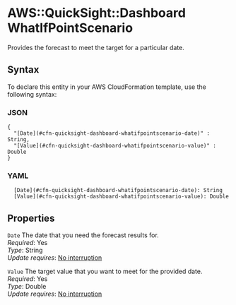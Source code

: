 # AWS::QuickSight::Dashboard WhatIfPointScenario<a name="aws-properties-quicksight-dashboard-whatifpointscenario"></a>

Provides the forecast to meet the target for a particular date\.

## Syntax<a name="aws-properties-quicksight-dashboard-whatifpointscenario-syntax"></a>

To declare this entity in your AWS CloudFormation template, use the following syntax:

### JSON<a name="aws-properties-quicksight-dashboard-whatifpointscenario-syntax.json"></a>

```
{
  "[Date](#cfn-quicksight-dashboard-whatifpointscenario-date)" : String,
  "[Value](#cfn-quicksight-dashboard-whatifpointscenario-value)" : Double
}
```

### YAML<a name="aws-properties-quicksight-dashboard-whatifpointscenario-syntax.yaml"></a>

```
  [Date](#cfn-quicksight-dashboard-whatifpointscenario-date): String
  [Value](#cfn-quicksight-dashboard-whatifpointscenario-value): Double
```

## Properties<a name="aws-properties-quicksight-dashboard-whatifpointscenario-properties"></a>

`Date`  <a name="cfn-quicksight-dashboard-whatifpointscenario-date"></a>
The date that you need the forecast results for\.  
*Required*: Yes  
*Type*: String  
*Update requires*: [No interruption](https://docs.aws.amazon.com/AWSCloudFormation/latest/UserGuide/using-cfn-updating-stacks-update-behaviors.html#update-no-interrupt)

`Value`  <a name="cfn-quicksight-dashboard-whatifpointscenario-value"></a>
The target value that you want to meet for the provided date\.  
*Required*: Yes  
*Type*: Double  
*Update requires*: [No interruption](https://docs.aws.amazon.com/AWSCloudFormation/latest/UserGuide/using-cfn-updating-stacks-update-behaviors.html#update-no-interrupt)